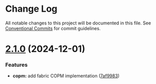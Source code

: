 # Change Log

All notable changes to this project will be documented in this file.
See [Conventional Commits](https://conventionalcommits.org) for commit guidelines.

# [2.1.0](https://github.com/hyperledger-cacti/cacti/compare/v2.0.0...v2.1.0) (2024-12-01)

### Features

* **copm:** add fabric COPM implementation ([7af9983](https://github.com/hyperledger-cacti/cacti/commit/7af99833f4db237d6aba7223a31add5723faba9d))
